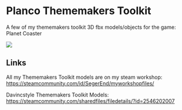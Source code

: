 # Planco Thememakers Toolkit
A few of my thememakers toolkit 3D fbx models/objects for the game: Planet Coaster

<img src="https://steamuserimages-a.akamaihd.net/ugc/1711915999686041847/44C2D80C90902B15891D5DAD01E358F6685195F7/?imw=5000&imh=5000&ima=fit&impolicy=Letterbox&imcolor=%23000000&letterbox=false">

## Links


All my Thememakers Toolkit models are on my steam workshop:
https://steamcommunity.com/id/SegerEnd/myworkshopfiles/

Davincstyle Thememakers Toolkit Models:
https://steamcommunity.com/sharedfiles/filedetails/?id=2546202007
